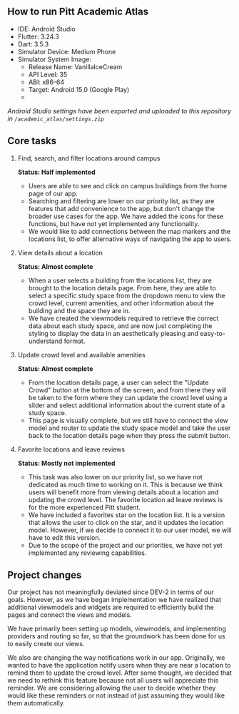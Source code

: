## How to run Pitt Academic Atlas
* IDE: Android Studio
* Flutter: 3.24.3
* Dart: 3.5.3
* Simulator Device: Medium Phone
* Simulator System Image:
  * Release Name: VanillaIceCream
  * API Level: 35
  * ABI: x86-64
  * Target: Android 15.0 (Google Play)
  * 

*Android Studio settings have been exported and uploaded to this repository in `/academic_atlas/settings.zip`*

## Core tasks
1. Find, search, and filter locations around campus

   **Status: Half implemented**
    * Users are able to see and click on campus buildings from the home page of our app.
    * Searching and filtering are lower on our priority list, as they are features that add convenience to the app, but don't change the broader use cases for the app. We have added the icons for these functions, but have not yet implemented any functionality.
    * We would like to add connections between the map markers and the locations list, to offer alternative ways of navigating the app to users.


2. View details about a location

   **Status: Almost complete**
    * When a user selects a building from the locations list, they are brought to the location details page. From here, they are able to select a specific study space from the dropdown menu to view the crowd level, current amenities, and other information about the building and the space they are in.
    * We have created the viewmodels required to retrieve the correct data about each study space, and are now just completing the styling to display the data in an aesthetically pleasing and easy-to-understand format. 

    
3. Update crowd level and available amenities

   **Status: Almost complete**  
    * From the location details page, a user can select the "Update Crowd" button at the bottom of the screen, and from there they will be taken to the form where they can update the crowd level using a slider and select additional information about the current state of a study space.
    * This page is visually complete, but we still have to connect the view model and router to update the study space model and take the user back to the location details page when they press the submit button. 


4. Favorite locations and leave reviews

   **Status: Mostly not implemented**  
    * This task was also lower on our priority list, so we have not dedicated as much time to working on it. This is because we think users will benefit more from viewing details about a location and updating the crowd level. The favorite location ad leave reviews is for the more experienced Pitt student.
    * We have included a favorites star on the location list. It is a version that allows the user to click on the star, and it updates the       location model. However, if we decide to connect it to our user model, we will have to edit this version. 
    * Due to the scope of the project and our priorities, we have not yet implemented any reviewing capabilities. 

## Project changes
Our project has not meaningfully deviated since DEV-2 in terms of our goals. However, as we have began implementation we have realized that additional viewmodels and widgets are required to efficiently build the pages and connect the views and models. 

We have primarily been setting up models, viewmodels, and implementing providers and routing so far, so that the groundwork has been done for us to easily create our views. 

We also are changing the way notifications work in our app. Originally, we wanted to have the application notify users when they are near a location to remind them to update the crowd level. After some thought, we decided that we need to rethink this feature because not all users will appreciate this reminder. We are considering allowing the user to decide whether they would like these reminders or not instead of just assuming they would like them automatically. 
